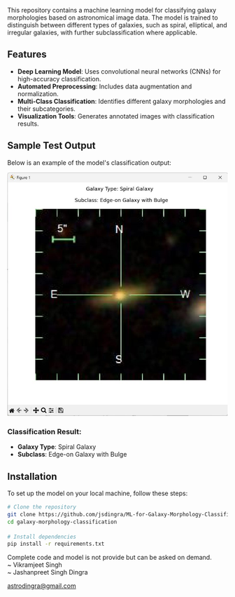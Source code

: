 This repository contains a machine learning model for classifying galaxy morphologies based on astronomical image data. The model is trained to distinguish between different types of galaxies, such as spiral, elliptical, and irregular galaxies, with further subclassification where applicable.

## Features
- **Deep Learning Model**: Uses convolutional neural networks (CNNs) for high-accuracy classification.
- **Automated Preprocessing**: Includes data augmentation and normalization.
- **Multi-Class Classification**: Identifies different galaxy morphologies and their subcategories.
- **Visualization Tools**: Generates annotated images with classification results.

## Sample Test Output
Below is an example of the model's classification output:

![Sample Output](image.jpeg)

### Classification Result:
- **Galaxy Type**: Spiral Galaxy
- **Subclass**: Edge-on Galaxy with Bulge

## Installation
To set up the model on your local machine, follow these steps:
```bash
# Clone the repository
git clone https://github.com/jsdingra/ML-for-Galaxy-Morphology-Classification.git
cd galaxy-morphology-classification

# Install dependencies
pip install -r requirements.txt
```
Complete code and model is not provide but can be asked on demand.
<br>
~ Vikramjeet Singh <br>
~ Jashanpreet Singh Dingra

astrodingra@gmail.com
